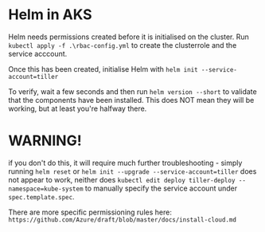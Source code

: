 # Helm in AKS

Helm needs permissions created before it is initialised on the cluster. Run `kubectl apply -f .\rbac-config.yml` to create the clusterrole and the service acccount.

Once this has been created, initialise Helm with `helm init --service-account=tiller`

To verify, wait a few seconds and then run `helm version --short` to validate that the components have been installed. This does NOT mean they will be working, but at least you're halfway there.

# WARNING!

if you don't do this, it will require much further troubleshooting - simply running `helm reset` or `helm init --upgrade --service-account=tiller` does not appear to work, neither does `kubectl edit deploy tiller-deploy --namespace=kube-system` to manually specify the service account under `spec.template.spec`.

There are more specific permissioning rules here: `https://github.com/Azure/draft/blob/master/docs/install-cloud.md`
